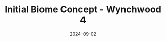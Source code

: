 ---
date: 2024-09-02
image_path: /images/gallery/initial-biome-concept-wychwood-4.jpg
title: Initial Biome Concept - Wynchwood 4
description: Initial Biome Concept for Wynchwood.
source: https://bsky.app/profile/fpcstudio.bsky.social/post/3l5zgm4vinz2f
height: 1729
width: 2000
tags: ["Biome", "Concept"]
---